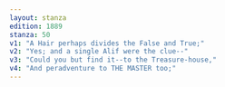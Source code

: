 ```yaml
---
layout: stanza
edition: 1889
stanza: 50
v1: "A Hair perhaps divides the False and True;"
v2: "Yes; and a single Alif were the clue--"
v3: "Could you but find it--to the Treasure-house,"
v4: "And peradventure to THE MASTER too;"
---
```

